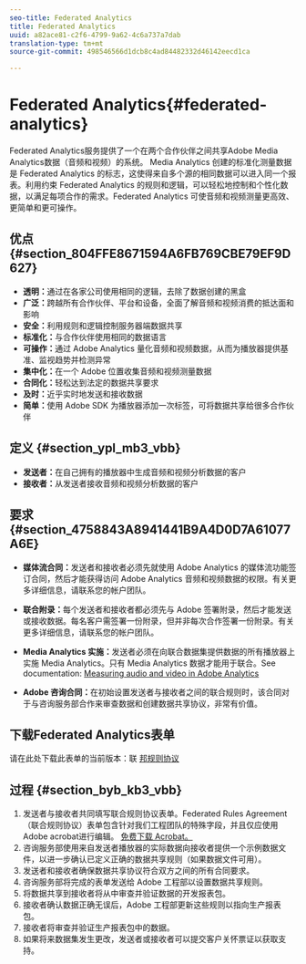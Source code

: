 ```yaml
---
seo-title: Federated Analytics
title: Federated Analytics
uuid: a82ace81-c2f6-4799-9a62-4c6a737a7dab
translation-type: tm+mt
source-git-commit: 498546566d1dcb8c4ad84482332d46142eecd1ca

---
```



# Federated Analytics{#federated-analytics}

Federated Analytics服务提供了一个在两个合作伙伴之间共享Adobe Media Analytics数据（音频和视频）的系统。
Media Analytics 创建的标准化测量数据是 Federated Analytics 的标志，这使得来自多个源的相同数据可以进入同一个报表。利用约束 Federated Analytics 的规则和逻辑，可以轻松地控制和个性化数据，以满足每项合作的需求。Federated Analytics 可使音频和视频测量更高效、更简单和更可操作。

## 优点 {#section_804FFE8671594A6FB769CBE79EF9D627}

* **透明：**&#x200B;通过在各家公司使用相同的逻辑，去除了数据创建的黑盒
* **广泛：**&#x200B;跨越所有合作伙伴、平台和设备，全面了解音频和视频消费的抵达面和影响
* **安全：**&#x200B;利用规则和逻辑控制服务器端数据共享
* **标准化：**&#x200B;与合作伙伴使用相同的数据语言
* **可操作：**&#x200B;通过 Adobe Analytics 量化音频和视频数据，从而为播放器提供基准、监视趋势并检测异常
* **集中化：**&#x200B;在一个 Adobe 位置收集音频和视频测量数据
* **合同化：**&#x200B;轻松达到法定的数据共享要求
* **及时：**&#x200B;近乎实时地发送和接收数据
* **简单：**&#x200B;使用 Adobe SDK 为播放器添加一次标签，可将数据共享给很多合作伙伴

## 定义 {#section_ypl_mb3_vbb}

* **发送者：**&#x200B;在自己拥有的播放器中生成音频和视频分析数据的客户
* **接收者：**&#x200B;从发送者接收音频和视频分析数据的客户

## 要求 {#section_4758843A8941441B9A4D0D7A61077A6E}

* **媒体流合同：**&#x200B;发送者和接收者必须先就使用 Adobe Analytics 的媒体流功能签订合同，然后才能获得访问 Adobe Analytics 音频和视频数据的权限。有关更多详细信息，请联系您的帐户团队。
* **联合附录：**&#x200B;每个发送者和接收者都必须先与 Adobe 签署附录，然后才能发送或接收数据。每名客户需签署一份附录，但并非每次合作签署一份附录。有关更多详细信息，请联系您的帐户团队。
* **Media Analytics 实施：**&#x200B;发送者必须在向联合数据集提供数据的所有播放器上实施 Media Analytics。只有 Media Analytics 数据才能用于联合。See documentation: [Measuring audio and video in Adobe Analytics](/help/media-overview.md)

* **Adobe 咨询合同：**&#x200B;在初始设置发送者与接收者之间的联合规则时，该合同对于与咨询服务部合作来审查数据和创建数据共享协议，非常有价值。

## 下载Federated Analytics表单

请在此处下载此表单的当前版本：联 [邦规则协议](https://github.com/AdobeDocs/media-analytics.en/blob/master/help/federated-analytics-form.pdf)

## 过程 {#section_byb_kb3_vbb}

1. 发送者与接收者共同填写联合规则协议表单。Federated Rules Agreement（联合规则协议）表单包含针对我们工程团队的特殊字段，并且仅应使用Adobe acrobat进行编辑。 [免费下载 Acrobat。](https://get.adobe.com/reader/)
1. 咨询服务部使用来自发送者播放器的实际数据向接收者提供一个示例数据文件，以进一步确认已定义正确的数据共享规则（如果数据文件可用）。
1. 发送者和接收者确保数据共享协议符合双方之间的所有合同要求。
1. 咨询服务部将完成的表单发送给 Adobe 工程部以设置数据共享规则。
1. 将数据共享到接收者将从中审查并验证数据的开发报表包。
1. 接收者确认数据正确无误后，Adobe 工程部更新这些规则以指向生产报表包。
1. 接收者将审查并验证生产报表包中的数据。
1. 如果将来数据集发生更改，发送者或接收者可以提交客户关怀票证以获取支持。

